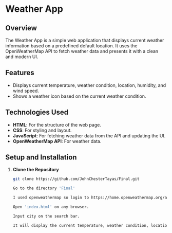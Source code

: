 # Weather App

## Overview

The Weather App is a simple web application that displays current weather information based on a predefined default location. It uses the OpenWeatherMap API to fetch weather data and presents it with a clean and modern UI.

## Features

- Displays current temperature, weather condition, location, humidity, and wind speed.
- Shows a weather icon based on the current weather condition.

## Technologies Used

- **HTML**: For the structure of the web page.
- **CSS**: For styling and layout.
- **JavaScript**: For fetching weather data from the API and updating the UI.
- **OpenWeatherMap API**: For weather data.

## Setup and Installation

1. **Clone the Repository**

   ```bash
   git clone https://github.com/JohnChesterTayas/Final.git
   
   Go to the directory 'Final'

   I used openweathermap so login to https://home.openweathermap.org/api_keys and generate new api key to put on the 'script.js' then save.

   Open 'index.html' on any browser.

   Input city on the search bar.

   It will display the current temperature, weather condition, location, humidity, and wind speed.
